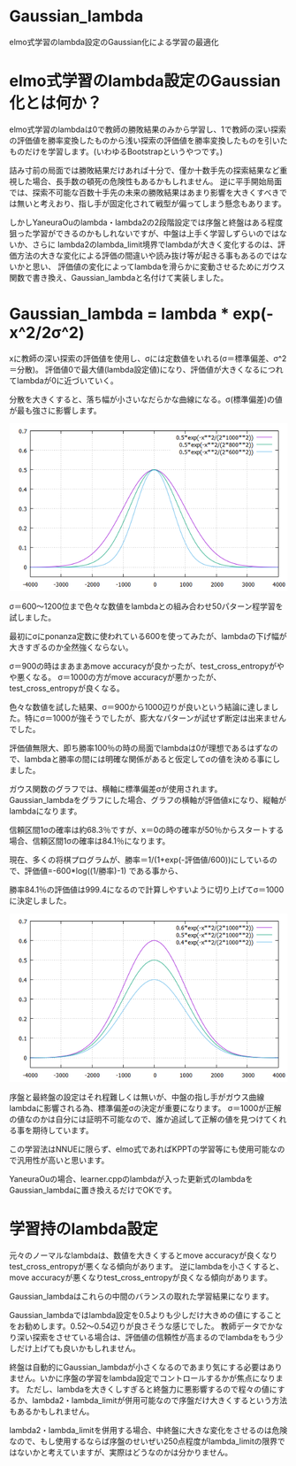 # Gaussian_lambda
elmo式学習のlambda設定のGaussian化による学習の最適化

# elmo式学習のlambda設定のGaussian化とは何か？
elmo式学習のlambdaは0で教師の勝敗結果のみから学習し、1で教師の深い探索の評価値を勝率変換したものから浅い探索の評価値を勝率変換したものを引いたものだけを学習します。(いわゆるBootstrapというやつです。)

詰み寸前の局面では勝敗結果だけあれば十分で、僅か十数手先の探索結果など重視した場合、長手数の頓死の危険性もあるかもしれません。
逆に平手開始局面では、探索不可能な百数十手先の未来の勝敗結果はあまり影響を大きくすべきでは無いと考えおり、指し手が固定化されて戦型が偏ってしまう懸念もあります。

しかしYaneuraOuのlambda・lambda2の2段階設定では序盤と終盤はある程度狙った学習ができるのかもしれないですが、中盤は上手く学習しずらいのではないか、さらに
lambda2のlambda_limit境界でlambdaが大きく変化するのは、評価方法の大きな変化による評価の間違いや読み抜け等が起きる事もあるのではないかと思い、
評価値の変化によってlambdaを滑らかに変動させるためにガウス関数で書き換え、Gaussian_lambdaと名付けて実装しました。

# Gaussian_lambda = lambda * exp(-x^2/2σ^2)
xに教師の深い探索の評価値を使用し、σには定数値をいれる(σ＝標準偏差、σ^2＝分散)。
評価値0で最大値(lambda設定値)になり、評価値が大きくなるにつれてlambdaが0に近づいていく。

分散を大きくすると、落ち幅が小さいなだらかな曲線になる。σ(標準偏差)の値が最も強さに影響します。

![Gaussian_lambda(lambda0.5_σ600・800・1000)](https://raw.githubusercontent.com/Bonta0729/Gaussian_lambda/master/Gaussian_lambda(lambda0.5_%CF%83600%E3%83%BB800%E3%83%BB1000).png)

σ＝600～1200位まで色々な数値をlambdaとの組み合わせ50パターン程学習を試しました。

最初にσにponanza定数に使われている600を使ってみたが、lambdaの下げ幅が大きすぎるのか全然強くならない。

σ＝900の時はまあまあmove accuracyが良かったが、test_cross_entropyがやや悪くなる。
σ＝1000の方がmove accuracyが悪かったが、test_cross_entropyが良くなる。

色々な数値を試した結果、σ＝900から1000辺りが良いという結論に達しました。特にσ＝1000が強そうでしたが、膨大なパターンが試せず断定は出来ませんでした。

評価値無限大、即ち勝率100％の時の局面でlambdaは0が理想であるはずなので、lambdaと勝率の間には明確な関係があると仮定してσの値を決める事にしました。

ガウス関数のグラフでは、横軸に標準偏差σが使用されます。
Gaussian_lambdaをグラフにした場合、グラフの横軸が評価値xになり、縦軸がlambdaになります。

信頼区間1σの確率は約68.3％ですが、x＝0の時の確率が50％からスタートする場合、信頼区間1σの確率は84.1％になります。

現在、多くの将棋プログラムが、勝率＝1/(1+exp(-評価値/600))にしているので、評価値=-600*log((1/勝率)-1) である事から、

勝率84.1％の評価値は999.4になるので計算しやすいように切り上げてσ＝1000に決定しました。

![Gaussian_lambda(σ1000_lambda0.6・0.5・0.4)](https://raw.githubusercontent.com/Bonta0729/Gaussian_lambda/master/Gaussian_lambda(%CF%831000_lambda0.6%E3%83%BB0.5%E3%83%BB0.4).png)

序盤と最終盤の設定はそれ程難しくは無いが、中盤の指し手がガウス曲線lambdaに影響される為、標準偏差σの決定が重要になります。
σ＝1000が正解の値なのかは自分には証明不可能なので、誰か追試して正解の値を見つけてくれる事を期待しています。

この学習法はNNUEに限らず、elmo式であればKPPTの学習等にも使用可能なので汎用性が高いと思います。

YaneuraOuの場合、learner.cppのlambdaが入った更新式のlambdaをGaussian_lambdaに置き換えるだけでOKです。



# 学習持のlambda設定
元々のノーマルなlambdaは、数値を大きくするとmove accuracyが良くなりtest_cross_entropyが悪くなる傾向があります。
逆にlambdaを小さくすると、move accuracyが悪くなりtest_cross_entropyが良くなる傾向があります。

Gaussian_lambdaはこれらの中間のバランスの取れた学習結果になります。

Gaussian_lambdaではlambda設定を0.5よりも少しだけ大きめの値にすることをお勧めします。0.52～0.54辺りが良さそうな感じでした。
教師データでかなり深い探索をさせている場合は、評価値の信頼性が高まるのでlambdaをもう少しだけ上げても良いかもしれません。

終盤は自動的にGaussian_lambdaが小さくなるのであまり気にする必要はありません。いかに序盤の学習をlambda設定でコントロールするかが焦点になります。
ただし、lambdaを大きくしすぎると終盤力に悪影響するので程々の値にするか、lambda2・lambda_limitが併用可能なので序盤だけ大きくするという方法もあるかもしれません。

lambda2・lambda_limitを併用する場合、中終盤に大きな変化をさせるのは危険なので、もし使用するならば序盤のせいぜい250点程度がlambda_limitの限界ではないかと考えていますが、実際はどうなのかは分かりません。

